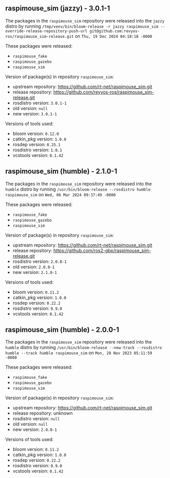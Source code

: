 ## raspimouse_sim (jazzy) - 3.0.1-1

The packages in the `raspimouse_sim` repository were released into the `jazzy` distro by running `/tmp/venv/bin/bloom-release -r jazzy raspimouse_sim --override-release-repository-push-url git@github.com:revyos-ros/raspimouse_sim-release.git` on `Thu, 19 Dec 2024 04:18:18 -0000`

These packages were released:
- `raspimouse_fake`
- `raspimouse_gazebo`
- `raspimouse_sim`

Version of package(s) in repository `raspimouse_sim`:

- upstream repository: https://github.com/rt-net/raspimouse_sim.git
- release repository: https://github.com/revyos-ros/raspimouse_sim-release.git
- rosdistro version: `3.0.1-1`
- old version: `null`
- new version: `3.0.1-1`

Versions of tools used:

- bloom version: `0.12.0`
- catkin_pkg version: `1.0.0`
- rosdep version: `0.25.1`
- rosdistro version: `1.0.1`
- vcstools version: `0.1.42`


## raspimouse_sim (humble) - 2.1.0-1

The packages in the `raspimouse_sim` repository were released into the `humble` distro by running `/usr/bin/bloom-release --rosdistro humble raspimouse_sim` on `Wed, 06 Mar 2024 09:37:49 -0000`

These packages were released:
- `raspimouse_fake`
- `raspimouse_gazebo`
- `raspimouse_sim`

Version of package(s) in repository `raspimouse_sim`:

- upstream repository: https://github.com/rt-net/raspimouse_sim.git
- release repository: https://github.com/ros2-gbp/raspimouse_sim-release.git
- rosdistro version: `2.0.0-1`
- old version: `2.0.0-1`
- new version: `2.1.0-1`

Versions of tools used:

- bloom version: `0.11.2`
- catkin_pkg version: `1.0.0`
- rosdep version: `0.22.2`
- rosdistro version: `0.9.0`
- vcstools version: `0.1.42`


## raspimouse_sim (humble) - 2.0.0-1

The packages in the `raspimouse_sim` repository were released into the `humble` distro by running `/usr/bin/bloom-release --new-track --rosdistro humble --track humble raspimouse_sim` on `Mon, 20 Nov 2023 05:11:59 -0000`

These packages were released:
- `raspimouse_fake`
- `raspimouse_gazebo`
- `raspimouse_sim`

Version of package(s) in repository `raspimouse_sim`:

- upstream repository: https://github.com/rt-net/raspimouse_sim.git
- release repository: unknown
- rosdistro version: `null`
- old version: `null`
- new version: `2.0.0-1`

Versions of tools used:

- bloom version: `0.11.2`
- catkin_pkg version: `1.0.0`
- rosdep version: `0.22.2`
- rosdistro version: `0.9.0`
- vcstools version: `0.1.42`


